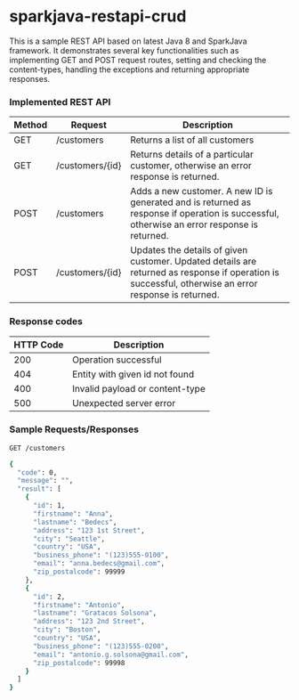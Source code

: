 # sparkjava-restapi-crud

This is a sample REST API based on latest Java 8 and SparkJava framework. It demonstrates several key functionalities such as implementing GET and POST request routes, setting and checking the content-types, handling the exceptions and returning appropriate responses. 

### Implemented REST API
| Method | Request  | Description  |
| ------ | ---------- | -------- |
| GET | /customers | Returns a list of all customers |
| GET | /customers/{id} | Returns details of a particular customer, otherwise an error response is returned. |
| POST | /customers | Adds a new customer. A new ID is generated and is returned as response if operation is successful, otherwise an error response is returned. |
| POST | /customers/{id} | Updates the details of given customer. Updated details are returned as response if operation is successful, otherwise an error response is returned. |

### Response codes
| HTTP Code | Description  |
| ------ | -------- |
| 200 | Operation successful |
| 404 | Entity with given id not found |
| 400 | Invalid payload or content-type |
| 500 | Unexpected server error |

### Sample Requests/Responses

```sh
GET /customers
```
```sh
{
  "code": 0,
  "message": "",
  "result": [
    {
      "id": 1,
      "firstname": "Anna",
      "lastname": "Bedecs",
      "address": "123 1st Street",
      "city": "Seattle",
      "country": "USA",
      "business_phone": "(123)555-0100",
      "email": "anna.bedecs@gmail.com",
      "zip_postalcode": 99999
    },
    {
      "id": 2,
      "firstname": "Antonio",
      "lastname": "Gratacos Solsona",
      "address": "123 2nd Street",
      "city": "Boston",
      "country": "USA",
      "business_phone": "(123)555-0200",
      "email": "antonio.g.solsona@gmail.com",
      "zip_postalcode": 99998
    }
  ]
}
```
